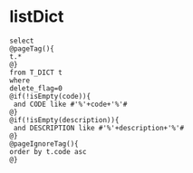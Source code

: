 listDict
===
	select
	@pageTag(){
    t.*
    @}
	from T_DICT t 
	where
	delete_flag=0
	@if(!isEmpty(code)){
	 and CODE like #'%'+code+'%'#
	@}
	@if(!isEmpty(description)){
	 and DESCRIPTION like #'%'+description+'%'#
	@}
	@pageIgnoreTag(){
	order by t.code asc
	@}